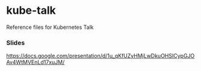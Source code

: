 # kube-talk
Reference files for Kubernetes Talk

### Slides
https://docs.google.com/presentation/d/1u_qKfUZyHMjLwDkuOHSICypGJOAv4WtMVEnLd17xuJM/

